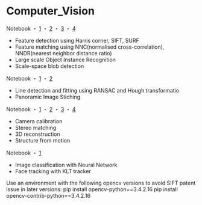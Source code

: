 # Computer_Vision

Notebook  ・  [1](https://github.com/SirongHuang/Computer_Vision/blob/master/exercise4/exercise4.ipynb) ・ [2](https://github.com/SirongHuang/Computer_Vision/blob/master/exercise7/part1.ipynb) ・ [3](https://github.com/SirongHuang/Computer_Vision/blob/master/exercise7/part2.ipynb) ・ [4](https://github.com/SirongHuang/Computer_Vision/blob/master/exercise7/part3.ipynb)
- Feature detection using Harris corner, SIFT, SURF
- Feature matching using NNC(normalised cross-correlation), NNDR(nearest neighbor distance ratio)
- Large scale Object Instance Recognition 
- Scale-space blob detection

Notebook  ・  [1](https://github.com/SirongHuang/Computer_Vision/blob/master/exercise5/Exercise5.ipynb) ・ [2](https://github.com/SirongHuang/Computer_Vision/blob/master/exercise6/exercise6.ipynb)
- Line detection and fitting using RANSAC and Hough transformatio
- Panoramic Image Stiching

Notebook   ・ [1](https://github.com/SirongHuang/Computer_Vision/blob/master/exercise9/exercise9.ipynb) ・ [2](https://github.com/SirongHuang/Computer_Vision/blob/master/exercise10/exercise10.ipynb) ・ [3](https://github.com/SirongHuang/Computer_Vision/blob/master/exercise11/ExerciseRound11.ipynb) ・ [4](https://github.com/SirongHuang/Computer_Vision/blob/master/exercise11/SfMfrom2viewsDemo.ipynb) 
- Camera calibration
- Stereo matching
- 3D reconstruction
- Structure from motion

Notebook  ・   [1](https://github.com/SirongHuang/Computer_Vision/blob/master/exercise12/ExerciseRound12.ipynb)
- Image classification with Neural Network
- Face tracking with KLT tracker

Use an environment with the following opencv versions to avoid SIFT patent issue in later versions:
pip install opencv-python==3.4.2.16
pip install opencv-contrib-python==3.4.2.16
